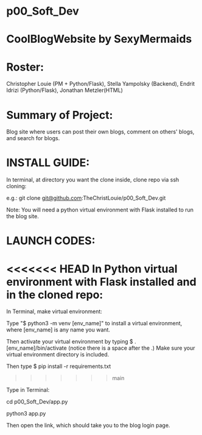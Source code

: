 # p00_Soft_Dev
# CoolBlogWebsite by SexyMermaids
# Roster:
Christopher Louie (PM + Python/Flask), Stella Yampolsky (Backend), Endrit Idrizi (Python/Flask), Jonathan Metzler(HTML)
# Summary of Project:
Blog site where users can post their own blogs, comment on others' blogs, and search for blogs.
# INSTALL GUIDE:
In terminal, at directory you want the clone inside, clone repo via ssh cloning:

e.g.: git clone git@github.com:TheChristLouie/p00_Soft_Dev.git

Note: You will need a python virtual environment with Flask installed to run the blog site.

# LAUNCH CODES:
<<<<<<< HEAD
In Python virtual environment with Flask installed and in the cloned repo:
=======
In Terminal, make virtual environment:

Type "$ python3 -m venv [env_name]" to install a virtual environment, where [env_name] is any name you want.

Then activate your virtual environment by typing $ .  [env_name]/bin/activate (notice there is a space after the .) Make sure your virtual environment directory is included.

Then type $ pip install -r requirements.txt


>>>>>>> main

Type in Terminal:

cd p00_Soft_Dev/app.py

python3 app.py

Then open the link, which should take you to the blog login page.
